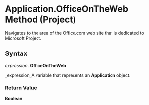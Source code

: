 
# Application.OfficeOnTheWeb Method (Project)

Navigates to the area of the Office.com web site that is dedicated to Microsoft Project.


## Syntax

 _expression_. **OfficeOnTheWeb**

 _expression_A variable that represents an  **Application** object.


### Return Value

 **Boolean**

